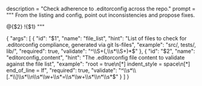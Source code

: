 description = "Check adherence to .editorconfig across the repo."
prompt = """
From the listing and config, point out inconsistencies and propose fixes.


@{$2}
!{$1}
"""

{
  "args": [
    {
      "id": "$1",
      "name": "file_list",
      "hint": "List of files to check for .editorconfig compliance, generated via git ls-files",
      "example": "src/, tests/, lib/",
      "required": true,
      "validate": "^\\S+(,\\s*\\S+)*$"
    },
    {
      "id": "$2",
      "name": "editorconfig_content",
      "hint": "The .editorconfig file content to validate against the file list",
      "example": "root = true\n[*] indent_style = space\n[*] end_of_line = lf",
      "required": true,
      "validate": "^\\s*\\[.*\\]\\s*\\n\\s*\\w+\\s*=\\s*\\w+\\s*\\n*\\s*$"
    }
  ]
}
